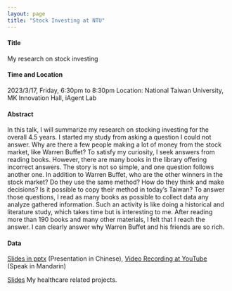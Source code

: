 ```yaml
---
layout: page
title: "Stock Investing at NTU"
---
```


#### Title
My research on stock investing

#### Time and Location
2023/3/17, Friday, 6:30pm to 8:30pm Location: National Taiwan University, MK Innovation Hall, iAgent Lab

#### Abstract
In this talk, I will summarize my research on stocking investing for the overall 4.5 years. I started my study from asking a question I could not answer. Why are there a few people making a lot of money from the stock market, like Warren Buffet? To satisfy my curiosity, I seek answers from reading books. However, there are many books in the library offering incorrect answers. The story is not so simple, and one question follows another one. In addition to Warren Buffet, who are the other winners in the stock market? Do they use the same method? How do they think and make decisions? Is it possible to copy their method in today’s Taiwan? To answer those questions, I read as many books as possible to collect data any analyze gathered information. Such an activity is like doing a historical and literature study, which takes time but is interesting to me. After reading more than 190 books and many other materials, I felt that I reach the answer. I can clearly answer why Warren Buffet and his friends are so rich.

#### Data
[Slides in pptx](https://www.dropbox.com/scl/fi/x5q114w2qzrbu6cj0kj2o/20230317.pptx?rlkey=azd9lrta1uuyxk9f0zhgpx8u4&dl=0) (Presentation in Chinese), [Video Recording at YouTube](https://youtu.be/jCgbZQX9jmI) (Speak in Mandarin)

[Slides](https://www.dropbox.com/scl/fi/bzy01cuffinpi6kllnkic/My-Healthcare-relatd-Projects.pptx?rlkey=cngt9mi20w854bc0dn45nns7b&dl=0) My healthcare related projects.